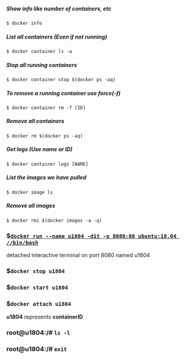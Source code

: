 ##### Show info like number of containers, etc
```
$ docker info
```
##### List all containers (Even if not running)
```
$ docker container ls -a
```
##### Stop all running containers
```
$ docker container stop $(docker ps -aq)
```
##### To remove a running container use force(-f)
```
$ docker container rm -f [ID]
```
##### Remove all containers
```
$ docker rm $(docker ps -aq)
```
##### Get logs (Use name or ID)
```
$ docker container logs [NAME]
```
##### List the images we have pulled
```
$ docker image ls
```
##### Remove all images
```
$ docker rmi $(docker images -a -q)
```
###  $[`docker run --name u1804 -dit -p 8080:80 ubuntu:18.04 //bin/bash`](https://stackoverflow.com/questions/39858121/how-can-i-resolve-the-error-oci-runtime-error-exec-no-such-file-or-directory-w "you might see this if you have installed Git for Windows with MSYS2 for example")
detached interactive terminal on port 8080 named u1804  

### $`docker stop u1804`  
### $`docker start u1804`  
### $`docker attach u1804`  
__u1804__ represents __containerID__  
### root@u1804:/# `ls -l`  
### root@u1804:/# `exit`  
